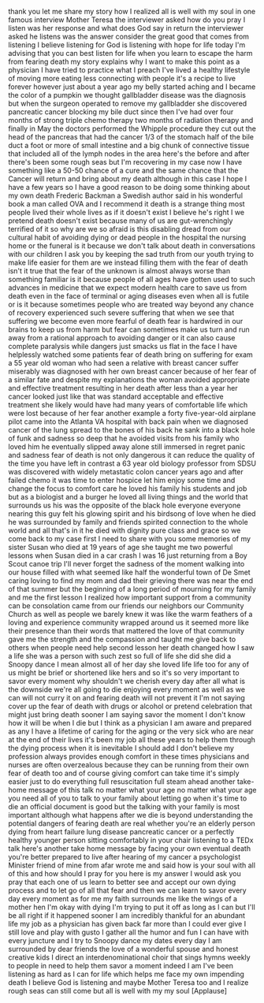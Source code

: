 
thank you let me share my story how I
realized all is well with my soul in one
famous interview Mother Teresa the
interviewer asked how do you pray
I listen was her response and what does
God say in return the interviewer asked
he listens was the answer consider the
great good that comes from listening
I believe listening for God is listening
with hope for life today I&#39;m advising
that you can best listen for life when
you learn to escape the harm from
fearing death my story explains why I
want to make this point as a physician I
have tried to practice what I preach
I&#39;ve lived a healthy lifestyle of moving
more eating less connecting with people
it&#39;s a recipe to live forever
however just about a year ago my belly
started aching and I became the color of
a pumpkin we thought gallbladder disease
was the diagnosis but when the surgeon
operated to remove my gallbladder she
discovered pancreatic cancer blocking my
bile duct since then I&#39;ve had over four
months of strong triple chemo therapy
two months of radiation therapy and
finally in May the doctors performed the
Whipple procedure they cut out the head
of the pancreas that had the cancer 1/3
of the stomach half of the bile duct a
foot or more of small intestine and a
big chunk of connective tissue that
included all of the lymph nodes in the
area here&#39;s the before and after there&#39;s
been some rough seas but I&#39;m recovering
in my case now I have something like a
50-50 chance of a cure and the same
chance that the Cancer will return and
bring about my death although in this
case I hope I have a few years
so I have a good reason to be doing some
thinking about my own death Frederic
Backman a Swedish author said in his
wonderful book a man called OVA and I
recommend it
death is a strange thing most people
lived their whole lives as if it doesn&#39;t
exist
I believe he&#39;s right I we pretend death
doesn&#39;t exist because many of us are
gut-wrenchingly terrified of it so why
are we so afraid
is this disabling dread from our
cultural habit of avoiding dying or dead
people in the hospital the nursing home
or the funeral is it because we don&#39;t
talk about death in conversations with
our children I ask you by keeping the
sad truth from our youth trying to make
life easier for them are we instead
filling them with the fear of death
isn&#39;t it true that the fear of the
unknown is almost always worse than
something familiar is it because people
of all ages have gotten used to such
advances in medicine that we expect
modern health care to save us from death
even in the face of terminal or aging
diseases even when all is futile or is
it because sometimes people who are
treated way beyond any chance of
recovery experienced such severe
suffering that when we see that
suffering we become even more fearful of
death fear is hardwired in our brains to
keep us from harm but fear can sometimes
make us turn and run away from a
rational approach to avoiding danger or
it can also cause complete paralysis
while dangers just smacks us flat in the
face I have helplessly watched some
patients fear of death bring on
suffering for exam
a 55 year old woman who had seen a
relative with breast cancer suffer
miserably was diagnosed with her own
breast cancer because of her fear of a
similar fate and despite my explanations
the woman avoided appropriate and
effective treatment resulting in her
death after less than a year her cancer
looked just like that was standard
acceptable and effective treatment she
likely would have had many years of
comfortable life which were lost
because of her fear another example a
forty five-year-old airplane pilot came
into the Atlanta VA hospital with back
pain when we diagnosed cancer of the
lung spread to the bones of his back he
sank into a black hole of funk and
sadness so deep that he avoided visits
from his family who loved him he
eventually slipped away alone still
immersed in regret panic and sadness
fear of death is not only dangerous it
can reduce the quality of the time you
have left
in contrast a 63 year old biology
professor from SDSU was discovered with
widely metastatic colon cancer years ago
and after failed chemo it was time to
enter hospice let him enjoy some time
and change the focus to comfort care he
loved his family his students and job
but as a biologist and a burger he loved
all living things and the world that
surrounds us his was the opposite of the
black hole
everyone everyone nearing this guy felt
his glowing spirit and his birdsong of
love when he died
he was surrounded by family and friends
spirited connection to the whole world
and all that&#39;s in it he died with
dignity pure class and grace so we come
back to my case first I need to share
with you some memories of my sister
Susan who died at 19 years of age she
taught me two powerful lessons when
Susan died in a car crash I was 16 just
returning from a Boy Scout canoe trip
I&#39;ll never forget the sadness of the
moment walking into our house filled
with what seemed like half the wonderful
town of De Smet caring loving to find my
mom and dad their grieving
there was near the end of that summer
but the beginning of a long period of
mourning for my family and me the first
lesson I realized how important support
from a community can be consolation came
from our friends our neighbors our
Community Church as well as people we
barely knew it was like the warm
feathers of a loving and experience
community wrapped around us it seemed
more like their presence than their
words that mattered the love of that
community gave me the strength and the
compassion and taught me give back to
others when people need help
second lesson her death changed how I
saw a life she was a person with such
zest so full of life
she did she did a Snoopy dance I mean
almost all of her day she loved life
life too for any of us might be brief or
shortened like hers and so it&#39;s so very
important to savor every moment
why shouldn&#39;t we cherish every day after
all what is the downside we&#39;re all going
to die enjoying every moment as well as
we can will not curry it on and fearing
death will not prevent it
I&#39;m not saying cover up the fear of
death with drugs or alcohol or pretend
celebration that might just bring death
sooner I am saying savor the moment I
don&#39;t know how it will be when I die but
I think as a physician I am aware and
prepared as any I have a lifetime of
caring for the aging or the very sick
who are near at the end of their lives
it&#39;s been my job all these years to help
them through the dying process
when it is inevitable I should add I
don&#39;t believe my profession always
provides enough comfort in these times
physicians and nurses are often
overzealous because they can be running
from their own fear of death too and of
course giving comfort can take time it&#39;s
simply easier just to do everything full
resuscitation full steam ahead
another take-home message of this talk
no matter what your age no matter what
your age you need all of you to talk to
your family about letting go when it&#39;s
time to die an official document is good
but the talking with your family is most
important although what happens after we
die is beyond understanding the
potential dangers of fearing death are
real whether you&#39;re an elderly person
dying from heart failure lung disease
pancreatic cancer or a perfectly healthy
younger person sitting comfortably in
your chair listening to a TEDx talk
here&#39;s another take home message by
facing your own eventual death you&#39;re
better prepared to live after hearing of
my cancer a psychologist Minister friend
of mine from afar wrote me and said how
is your soul with all of this and how
should I pray for you here is my answer
I would ask you pray that each one of us
learn to better see and accept our own
dying process and to let go of all that
fear and then we can learn to savor
every day every moment as for me my
faith surrounds me like the wings of a
mother hen I&#39;m okay with dying I&#39;m
trying to put it off as long as I can
but I&#39;ll be all right if it happened
sooner I am incredibly thankful for an
abundant life my job as a physician has
given back far more than I could ever
give I still love and play with gusto I
gather all the humor and fun I can have
with every juncture and I try to Snoopy
dance my dates every day I am surrounded
by dear friends the love of a wonderful
spouse and honest creative kids I direct
an interdenominational choir that sings
hymns weekly to people in need to help
them savor a moment
indeed I am I&#39;ve been listening as hard
as I can for life which helps me face my
own impending death I believe God is
listening and maybe Mother Teresa too
and I realize rough seas can still come
but all is well with my my soul
[Applause]
